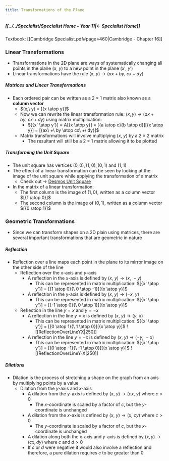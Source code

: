 ```yaml
---
title: Transformations of the Plane
---
```


##### [[../../Specialist/Specialist Home - Year 11|← Specialist Home]]

Textbook: [[Cambridge Specialist.pdf#page=460|Cambridge - Chapter 16]]

### Linear Transformations
- Transformations in the 2D plane are ways of systematically changing all points in the plane ($x,\ y$) to a new point in the plane ($x',\ y'$)
- Linear transformations have the rule $(x,\ y) → (ax + by,\ cx + dy)$

##### Matrices and Linear Transformations
- Each ordered pair can be written as a $2\ ×\ 1$ matrix also known as a **column vector**
	- $(x,\ y) = [{x \atop y}]$
	- Now we can rewrite the linear transformation rule: $(x, y) → (ax + by,\ cx + dy)$ using matrix multiplication:
		- $[{x' \atop y'}] = A[{x \atop y}] = [{a \atop c}{b \atop d}][{x \atop y}] = [{ax\ +\ by \atop cx\ +\ dy}]$
	- Matrix transformations will involve multiplying ($x,\ y$) by a $2\ ×\ 2$ matrix
		- The resultant will still be a $2\ ×\ 1$ matrix allowing it to be plotted

##### Transforming the Unit Square
- The unit square has vertices $(0, 0), (1, 0), (0, 1)$ and $(1, 1)$
- The effect of a linear transformation can be seen by looking at the image of the unit square while applying the transformation of a matrix
	- Check out → [Desmos Unit Square](https://www.desmos.com/calculator/erl8wdtrvu)
- In the matrix of a linear transformation:
	- The first column is the image of $(1, 0)$, written as a column vector $[{1 \atop 0}]$
	- The second column is the image of $(0, 1)$, written as a column vector $[{0 \atop 1}]$

### Geometric Transformations
- Since we can transform shapes on a 2D plain using matrices, there are several important transformations that are geometric in nature

##### Reflection
- Reflection over a line maps each point in the plane to its mirror image on the other side of the line
	- Reflection over the $x$-axis and $y$-axis
		- A reflection in the $x$-axis is defined by $(x,\ y) → (x,\ −y)$
			- This can be represented in matrix multiplication: $[{x' \atop y'}] = [{1 \atop 0}{\ 0 \atop -1}][{x \atop y}]$
		- A reflection in the y-axis is defined by $(x,\ y) → (−x,\ y)$
			- This can be represented in matrix multiplication: $[{x' \atop y'}] = [{-1 \atop 0}{\ 0 \atop 1}][{x \atop y}]$
	- Reflection in the line $y = x$ and $y = -x$
		- A reflection in the line $y = x$ is defined by $(x,\ y) → (y,\ x)$
			- This can be represented in matrix multiplication: $[{x' \atop y'}] = [{0 \atop 1}{\ 1 \atop 0}][{x \atop y}]$
			  ![[ReflectionOverLineYX|250]]
		- A reflection in the line $y = -x$ is defined by $(x,\ y) → (-y,\ -x)$
			- This can be represented in matrix multiplication: $[{x' \atop y'}] = [{0 \atop -1}{\ -1 \atop 0}][{x \atop y}]$
			  ![[ReflectionOverLineY-X|250]]

##### Dilations
- Dilation is the process of stretching a shape on the graph from an axis by multiplying points by a value
	- Dilation from the $y$-axis and $x$-axis
		- A dilation from the $y$-axis is defined by $(x,\ y) → (cx,\ y)$ where $c > 0$
			- The $x$-coordinate is scaled by a factor of $c$, but the $y$-coordinate is unchanged
		- A dilation from the $x$-axis is defined by $(x,\ y) → (x,\ cy)$ where $c > 0$
			- The $y$-coordinate is scaled by a factor of $c$, but the $x$-coordinate is unchanged
		- A dilation along both the $x$-axis and $y$-axis is defined by $(x, y) → (cx, dy)$ where $c$ and $d > 0$
		- If $c$ or $d$ were negative it would also involve a reflection and therefore, a pure dilation requires $c$ to be greater than $0$